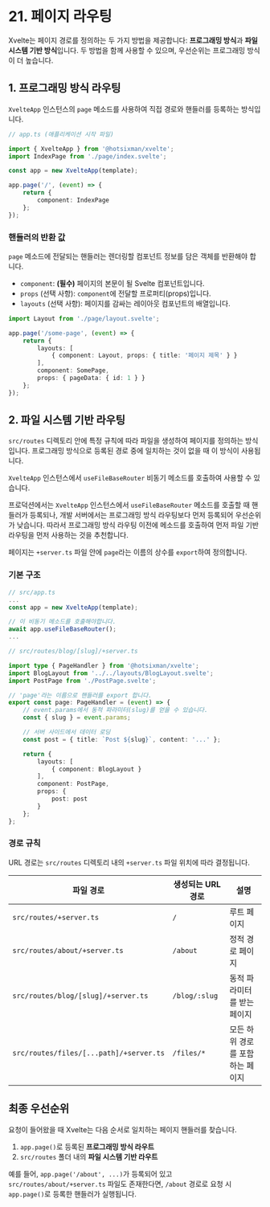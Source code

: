 # 21. 페이지 라우팅

Xvelte는 페이지 경로를 정의하는 두 가지 방법을 제공합니다: **프로그래밍 방식**과 **파일 시스템 기반 방식**입니다. 두 방법을 함께 사용할 수 있으며, 우선순위는 프로그래밍 방식이 더 높습니다.

## 1. 프로그래밍 방식 라우팅

`XvelteApp` 인스턴스의 `page` 메소드를 사용하여 직접 경로와 핸들러를 등록하는 방식입니다.

```ts
// app.ts (애플리케이션 시작 파일)

import { XvelteApp } from '@hotsixman/xvelte';
import IndexPage from './page/index.svelte';

const app = new XvelteApp(template);

app.page('/', (event) => {
    return {
        component: IndexPage
    };
});
```

### 핸들러의 반환 값

`page` 메소드에 전달되는 핸들러는 렌더링할 컴포넌트 정보를 담은 객체를 반환해야 합니다.

-   `component`: **(필수)** 페이지의 본문이 될 Svelte 컴포넌트입니다.
-   `props` (선택 사항): `component`에 전달할 프로퍼티(props)입니다.
-   `layouts` (선택 사항): 페이지를 감싸는 레이아웃 컴포넌트의 배열입니다.

```ts
import Layout from './page/layout.svelte';

app.page('/some-page', (event) => {
    return {
        layouts: [
            { component: Layout, props: { title: '페이지 제목' } }
        ],
        component: SomePage,
        props: { pageData: { id: 1 } }
    };
});
```

## 2. 파일 시스템 기반 라우팅

`src/routes` 디렉토리 안에 특정 규칙에 따라 파일을 생성하여 페이지를 정의하는 방식입니다. 프로그래밍 방식으로 등록된 경로 중에 일치하는 것이 없을 때 이 방식이 사용됩니다.

`XvelteApp` 인스턴스에서 `useFileBaseRouter` 비동기 메소드를 호출하여 사용할 수 있습니다.

프로덕션에서는 `XvelteApp` 인스턴스에서 `useFileBaseRouter` 메소드를 호출할 때 핸들러가 등록되나, 개발 서버에서는 프로그래밍 방식 라우팅보다 먼저 등록되어 우선순위가 낮습니다. 따라서 프로그래밍 방식 라우팅 이전에 메소드를 호출하여 먼저 파일 기반 라우팅을 먼저 사용하는 것을 추천합니다. 

페이지는 `+server.ts` 파일 안에 `page`라는 이름의 상수를 `export`하여 정의합니다.

### 기본 구조

```ts
// src/app.ts
...
const app = new XvelteApp(template);

// 이 비동기 메소드를 호출해야합니다.
await app.useFileBaseRouter();
...
```

```typescript
// src/routes/blog/[slug]/+server.ts

import type { PageHandler } from '@hotsixman/xvelte';
import BlogLayout from '../../layouts/BlogLayout.svelte';
import PostPage from './PostPage.svelte';

// 'page'라는 이름으로 핸들러를 export 합니다.
export const page: PageHandler = (event) => {
    // event.params에서 동적 파라미터(slug)를 얻을 수 있습니다.
    const { slug } = event.params;

    // 서버 사이드에서 데이터 로딩
    const post = { title: `Post ${slug}`, content: '...' };

    return {
        layouts: [
            { component: BlogLayout }
        ],
        component: PostPage,
        props: {
            post: post
        }
    };
};
```

### 경로 규칙

URL 경로는 `src/routes` 디렉토리 내의 `+server.ts` 파일 위치에 따라 결정됩니다.

| 파일 경로                               | 생성되는 URL 경로 | 설명                               |
| --------------------------------------- | ----------------- | ---------------------------------- |
| `src/routes/+server.ts`                 | `/`               | 루트 페이지                        |
| `src/routes/about/+server.ts`           | `/about`          | 정적 경로 페이지                   |
| `src/routes/blog/[slug]/+server.ts`     | `/blog/:slug`     | 동적 파라미터를 받는 페이지        |
| `src/routes/files/[...path]/+server.ts` | `/files/*`        | 모든 하위 경로를 포함하는 페이지   |

## 최종 우선순위

요청이 들어왔을 때 Xvelte는 다음 순서로 일치하는 페이지 핸들러를 찾습니다.

1.  `app.page()`로 등록된 **프로그래밍 방식 라우트**
2.  `src/routes` 폴더 내의 **파일 시스템 기반 라우트**

예를 들어, `app.page('/about', ...)`가 등록되어 있고 `src/routes/about/+server.ts` 파일도 존재한다면, `/about` 경로로 요청 시 `app.page()`로 등록한 핸들러가 실행됩니다.
